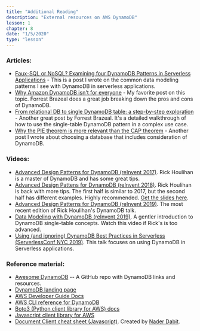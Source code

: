 ```yaml
---
title: "Additional Reading"
description: "External resources on AWS DynamoDB"
lesson: 1
chapter: 8
date: "1/5/2020"
type: "lesson"
---
```


### Articles:

- [Faux-SQL or NoSQL? Examining four DynamoDB Patterns in Serverless Applications](https://www.alexdebrie.com/posts/dynamodb-patterns-serverless/) - This is a post I wrote on the common data modeling patterns I see with DynamoDB in serverless applications.
- [Why Amazon DynamoDB isn't for everyone](https://read.acloud.guru/why-amazon-dynamodb-isnt-for-everyone-and-how-to-decide-when-it-s-for-you-aefc52ea9476) - My favorite post on this topic. Forrest Brazeal does a great job breaking down the pros and cons of DynamoDB.
- [From relational DB to single DynamoDB table: a step-by-step exploration](https://www.trek10.com/blog/dynamodb-single-table-relational-modeling/) - Another great post by Forrest Brazeal. It's a detailed walkthrough of how to use the single-table DynamoDB pattern in a complex use case.
- [Why the PIE theorem is more relevant than the CAP theorem](https://www.alexdebrie.com/posts/choosing-a-database-with-pie/) - Another post I wrote about choosing a database that includes consideration of DynamoDB.

### Videos:

- [Advanced Design Patterns for DynamoDB (reInvent 2017)](https://www.youtube.com/watch?v=jzeKPKpucS0). Rick Houlihan is a master of DynamoDB and has some great tips.
- [Advanced Design Pattens for DynamoDB (reInvent 2018)](https://www.youtube.com/watch?v=HaEPXoXVf2k). Rick Houlihan is back with more tips. The first half is similar to 2017, but the second half has different examples. Highly recommended. [Get the slides here](https://www.slideshare.net/AmazonWebServices/amazon-dynamodb-deep-dive-advanced-design-patterns-for-dynamodb-dat401-aws-reinvent-2018pdf).
- [Advanced Design Patterns for DynamoDB (reInvent 2019)](https://t.co/fRtp2X3Vgg?amp=1). The most recent edition of Rick Houlihan's DynamoDB talk. 
- [Data Modeling with DynamoDB (reInvent 2019)](https://www.youtube.com/watch?v=DIQVJqiSUkE). A gentler introduction to DynamoDB single-table concepts. Watch this video if Rick's is too advanced.
- [Using (and ignoring) DynamoDB Best Practices in Serverless (ServerlessConf NYC 2019)](https://acloud.guru/series/serverlessconf-nyc-2019/view/dynamodb-best-practices). This talk focuses on using DynamoDB in Serverless applications.

### Reference material:

- [Awesome DynamoDB](https://github.com/alexdebrie/awesome-dynamodb) -- A GitHub repo with DynamoDB links and resources.
- [DynamoDB landing page](https://aws.amazon.com/dynamodb/)
- [AWS Developer Guide Docs](https://docs.aws.amazon.com/amazondynamodb/latest/developerguide/Introduction.html)
- [AWS CLI reference for DynamoDB](https://docs.aws.amazon.com/cli/latest/reference/dynamodb/index.html)
- [Boto3 (Python client library for AWS) docs](http://boto3.readthedocs.io/en/latest/reference/services/dynamodb.html)
- [Javascript client library for AWS](https://docs.aws.amazon.com/AWSJavaScriptSDK/latest/AWS/DynamoDB.html)
- [Document Client cheat sheet (Javascript)](https://github.com/dabit3/dynamodb-documentclient-cheat-sheet). Created by [Nader Dabit](https://twitter.com/dabit3).
